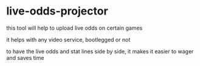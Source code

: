 # live-odds-projector

this tool will help to upload live odds on certain games

it helps with any video service, bootlegged or not

to have the live odds and stat lines side by side, it makes it easier to wager and saves time
